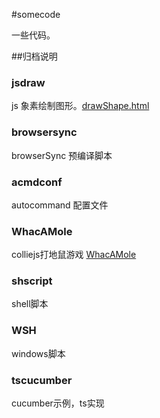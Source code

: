 #somecode

一些代码。

##归档说明

### jsdraw
js 象素绘制图形。[drawShape.html](http://thinkjs.github.io/codelibrary/jsdraw/drawShape.html)

### browsersync 
browserSync 预编译脚本

### acmdconf
autocommand 配置文件

### WhacAMole
colliejs打地鼠游戏 [WhacAMole](http://thinkjs.github.io/codelibrary/WhacAMole/index.html)

### shscript
shell脚本

### WSH
windows脚本

### tscucumber
cucumber示例，ts实现

